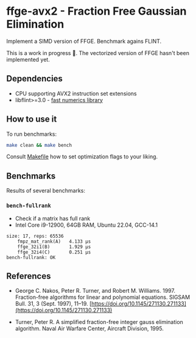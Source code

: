 ffge-avx2 - Fraction Free Gaussian Elimination
==============================================

Implement a SIMD version of FFGE.  Benchmark agains FLINT.

This is a work in progress 🚧. The vectorized version of FFGE hasn't been
implemented yet.

Dependencies
------------

* CPU supporting AVX2 instruction set extensions
* libflint>=3.0 - [fast numerics library](https://flintlib.org)


How to use it
-------------

To run benchmarks:

```bash
make clean && make bench
```

Consult [Makefile](./Makefile) how to set optimization flags to your liking.


Benchmarks
----------

Results of several benchmarks:

### `bench-fullrank`

* Check if a matrix has full rank
* Intel Core i9-12900, 64GB RAM, Ubuntu 22.04, GCC-14.1

```text
size: 17, reps: 65536
	fmpz_mat_rank(A)   4.133 μs
	ffge_32i1(B)       1.929 μs
	ffge_32i4(C)       0.251 μs
bench-fullrank: OK
```


References
----------

* George C. Nakos, Peter R. Turner, and Robert M. Williams. 1997.  Fraction-free
algorithms for linear and polynomial equations. SIGSAM Bull. 31, 3 (Sept.
1997), 11–19. [https://doi.org/10.1145/271130.271133](https://doi.org/10.1145/271130.271133)

* Turner, Peter R. A simplified fraction-free integer gauss elimination algorithm. Naval Air Warfare Center, Aircraft Division, 1995.

